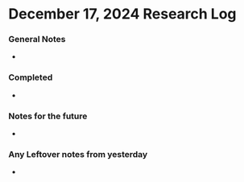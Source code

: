 # December 17, 2024 Research Log
### General Notes
* 

### Completed
* 

### Notes for the future
* 

### Any Leftover notes from yesterday
* 
